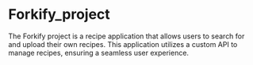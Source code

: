 # Forkify_project
The Forkify project is a recipe application that allows users to search for and upload their own recipes. This application utilizes a custom API to manage recipes, ensuring a seamless user experience.
